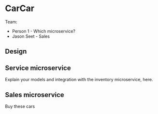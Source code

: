 # CarCar

Team:

* Person 1 - Which microservice?
* Jason Seet - Sales
## Design

## Service microservice

Explain your models and integration with the inventory
microservice, here.

## Sales microservice

Buy these cars
